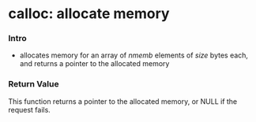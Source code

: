 # calloc: allocate memory

### Intro

* allocates memory for an array of _nmemb_ elements of _size_ bytes each, and returns a pointer to the allocated memory

### Return Value

This function returns a pointer to the allocated memory, or NULL if the request fails.
